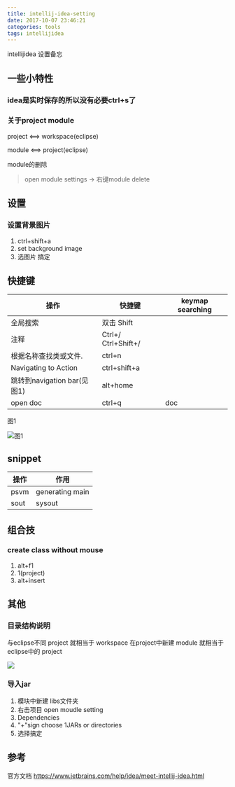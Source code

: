 ```yaml
---
title: intellij-idea-setting
date: 2017-10-07 23:46:21
categories: tools
tags: intellijidea
---
```

intellijidea 设置备忘
<!--more-->
## 一些小特性

### idea是实时保存的所以没有必要ctrl+s了

### 关于project module

project \<==\> workspace(eclipse)

module \<==\> project(eclipse)

module的删除

> open module settings -> 右键module delete

## 设置

### 设置背景图片

1. ctrl+shift+a
2. set background image
3. 选图片 搞定

## 快捷键

| 操作                        | 快捷键              | keymap searching |
|-----------------------------|---------------------|------------------|
| 全局搜索                    | 双击 Shift          |                  |
| 注释                        | Ctrl+/ Ctrl+Shift+/ |                  |
| 根据名称查找类或文件.       | ctrl+n              |                  |
| Navigating to Action        | ctrl+shift+a        |                  |
| 跳转到navigation bar(见图1) | alt+home            |                  |
| open doc                    | ctrl+q              | doc              |

图1

![图1](https://losssblog.oss-cn-hangzhou.aliyuncs.com/intellij-setting/1.png)

## snippet

| 操作 | 作用            |
|------|-----------------|
| psvm | generating main |
| sout | sysout          |

## 组合技

### create class without mouse

1. alt+f1
2. 1(project)
3. alt+insert

## 其他

### 目录结构说明

与eclipse不同 project 就相当于 workspace 在project中新建 module 就相当于eclipse中的 project

![](https://losssblog.oss-cn-hangzhou.aliyuncs.com/intellij-setting/1.png?x-oss-process=style/blogimage)

### 导入jar

1. 模块中新建 libs文件夹
2. 右击项目 open moudle setting
3. Dependencies
4. "+"sign choose 1JARs or directories
5. 选择搞定

## 参考

官方文档   https://www.jetbrains.com/help/idea/meet-intellij-idea.html
